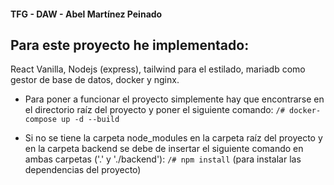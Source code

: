 #### TFG - DAW - Abel Martínez Peinado

## Para este proyecto he implementado:
React Vanilla, Nodejs (express), tailwind para el estilado, mariadb como gestor de base de datos, docker y nginx.

- Para poner a funcionar el proyecto simplemente hay que encontrarse en el directorio raíz del proyecto y poner el siguiente comando:
`/# docker-compose up -d --build`

- Si no se tiene la carpeta node_modules en la carpeta raíz del proyecto y en la carpeta backend se debe de insertar el siguiente comando en ambas carpetas ('.' y './backend'):
`/# npm install` (para instalar las dependencias del proyecto)

